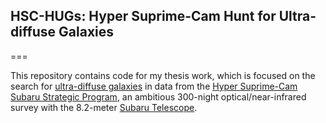 ## HSC-HUGs: Hyper Suprime-Cam Hunt for Ultra-diffuse Galaxies
===

This repository contains code for my thesis work, which is focused on the search for [ultra-diffuse galaxies](https://en.wikipedia.org/wiki/Ultra_diffuse_galaxy) in data from the [Hyper Suprime-Cam Subaru Strategic Program](http://hsc.mtk.nao.ac.jp/ssp/), an ambitious 300-night optical/near-infrared survey with the 8.2-meter [Subaru Telescope](https://en.wikipedia.org/wiki/Subaru_Telescope). 
